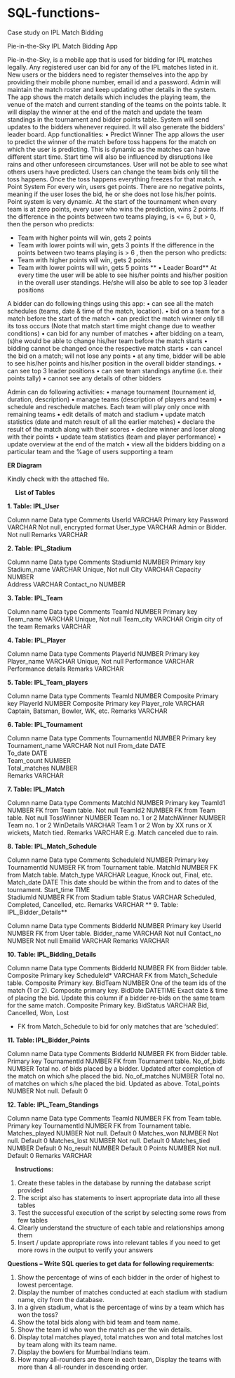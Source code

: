 # SQL-functions-
Case study on IPL Match Bidding 

Pie-in-the-Sky
IPL Match Bidding App

Pie-in-the-Sky, is a mobile app that is used for bidding for IPL matches legally. Any registered user can bid for any of the IPL matches listed in it. New users or the bidders need to register themselves into the app by providing their mobile phone number, email id and a password. Admin will maintain the match roster and keep updating other details in the system.
The app shows the match details which includes the playing team, the venue of the match and current standing of the teams on the points table. It will display the winner at the end of the match and update the team standings in the tournament and bidder points table. System will send updates to the bidders whenever required. It will also generate the bidders' leader board.
App functionalities:
•	Predict Winner
The app allows the user to predict the winner of the match before toss happens for the match on which the user is predicting. This is dynamic as the matches can have different start time. Start time will also be influenced by disruptions like rains and other unforeseen circumstances. User will not be able to see what others users have predicted. Users can change the team bids only till the toss happens. Once the toss happens everything freezes for that match.
•	Point System
For every win, users get points. There are no negative points, meaning if the user loses the bid, he or she does not lose his/her points. Point system is very dynamic. 
At the start of the tournament when every team is at zero points, every user who wins the prediction, wins 2 points.
If the difference in the points between two teams playing, is <= 6, but > 0, then the person who predicts: 
-	Team with higher points will win, gets 2 points 
-	Team with lower points will win, gets 3 points
If the difference in the points between two teams playing is > 6 , then the person who predicts: 
-	Team with higher points will win, gets 2 points 
-	Team with lower points will win, gets 5 points
**
•	Leader Board**
At every time the user will be able to see his/her points and his/her position in the overall user standings. He/she will also be able to see top 3 leader positions

A bidder can do following things using this app:
•	can see all the match schedules (teams, date & time of the match, location). 
•	bid on a team for a match before the start of the match 
•	can predict the match winner only till its toss occurs (Note that match start time might change due to weather conditions)
•	can bid for any number of matches
•	after bidding on a team, (s)he would be able to change his/her team before the match starts
•	bidding cannot be changed once the respective match starts
•	can cancel the bid on a match; will not lose any points
•	at any time, bidder will be able to see his/her points and his/her position in the overall bidder standings. 
•	can see top 3 leader positions
•	can see team standings anytime (i.e. their points tally)
•	cannot see any details of other bidders

Admin can do following activities:
•	manage tournament (tournament id, duration, description)
•	manage teams (description of players and team)
•	schedule and reschedule matches. Each team will play only once with remaining teams
•	edit details of match and stadium
•	update match statistics (date and match result of all the earlier matches)
•	declare the result of the match along with their scores
•	declare winner and loser along with their points
•	update team statistics (team and player performance)
•	update overview at the end of the match
•	view all the bidders bidding on a particular team and the %age of users supporting a team



**ER Diagram**

 Kindly check with the attached file.

 
**List of Tables**


**1.	Table: IPL_User**

Column name	Data type	Comments
UserId	VARCHAR	Primary key
Password	VARCHAR	Not null, encrypted format
User_type	VARCHAR	Admin or Bidder. Not null
Remarks	VARCHAR	


**2.	Table: IPL_Stadium**

Column name	Data type	Comments
StadiumId	NUMBER	Primary key
Stadium_name	VARCHAR	Unique, Not null
City	VARCHAR	
Capacity	NUMBER	
Address	VARCHAR	
Contact_no	NUMBER	

**3.	Table: IPL_Team**

Column name	Data type	Comments
TeamId	NUMBER	Primary key
Team_name	VARCHAR	Unique, Not null
Team_city	VARCHAR	Origin city of the team
Remarks	VARCHAR	

**4.	Table: IPL_Player**

Column name	Data type	Comments
PlayerId	NUMBER	Primary key
Player_name	VARCHAR	Unique, Not null
Performance	VARCHAR	Performance details
Remarks	VARCHAR	

**5.	Table: IPL_Team_players**

Column name	Data type	Comments
TeamId	NUMBER	Composite Primary key
PlayerId	NUMBER	Composite Primary key
Player_role	VARCHAR	Captain, Batsman, Bowler, WK, etc.
Remarks	VARCHAR	


**6.	Table: IPL_Tournament**

Column name	Data type	Comments
TournamentId	NUMBER	Primary key
Tournament_name	VARCHAR	Not null
From_date	DATE	
To_date	DATE	
Team_count	NUMBER	
Total_matches	NUMBER	
Remarks	VARCHAR	

**7.	Table: IPL_Match**

Column name	Data type	Comments
MatchId	NUMBER	Primary key
TeamId1	NUMBER	FK from Team table. Not null
TeamId2	NUMBER	FK from Team table. Not null
TossWinner	NUMBER	Team no. 1 or 2
MatchWinner	NUMBER	Team no. 1 or 2
WinDetails	VARCHAR	Team 1 or 2 Won by XX runs or X wickets, Match tied.
Remarks	VARCHAR	E.g. Match canceled due to rain.
	

**8.	Table: IPL_Match_Schedule**

Column name	Data type	Comments
ScheduleId	NUMBER	Primary key
TournamentId	NUMBER	FK from Tournament table. 
MatchId	NUMBER	FK from Match table. 
Match_type	VARCHAR	League, Knock out, Final, etc.
Match_date	DATE	This date should be within the from and to dates of the tournament.
Start_time	TIME	
StadiumId	NUMBER	FK from Stadium table
Status	VARCHAR	Scheduled, Completed, Cancelled, etc.
Remarks	VARCHAR	
**
9.	Table: IPL_Bidder_Details**

Column name	Data type	Comments
BidderId	NUMBER	Primary key
UserId	NUMBER	FK from User table.
Bidder_name	VARCHAR	Not null
Contact_no	NUMBER	Not null
Emailid	VARCHAR	
Remarks	VARCHAR	

**10.	Table: IPL_Bidding_Details**

Column name	Data type	Comments
BidderId	NUMBER	FK from Bidder table. Composite Primary key
ScheduleId*	VARCHAR	FK from Match_Schedule table. Composite Primary key.
BidTeam	NUMBER	One of the team ids of the match (1 or 2). Composite primary key.
BidDate	DATETIME	Exact date & time of placing the bid. Update this column if a bidder re-bids on the same team for the same match. Composite Primary key.
BidStatus	VARCHAR	Bid, Cancelled, Won, Lost
* FK from Match_Schedule to bid for only matches that are ‘scheduled’.
 
**11.	Table: IPL_Bidder_Points**

Column name	Data type	Comments
BidderId	NUMBER	FK from Bidder table. Primary key
TournamentId	NUMBER	FK from Tournament table. 
No_of_bids	NUMBER	Total no. of bids placed by a bidder. Updated after completion of the match on which s/he placed the bid.
No_of_matches	NUMBER	Total no. of matches on which s/he placed the bid. Updated as above.
Total_points	NUMBER	Not null. Default 0

**12.	Table: IPL_Team_Standings**

Column name	Data type	Comments
TeamId	NUMBER	FK from Team table. Primary key
TournamentId	NUMBER	FK from Tournament table. 
Matches_played	NUMBER	Not null. Default 0
Matches_won	NUMBER	Not null. Default 0
Matches_lost	NUMBER	Not null. Default 0
Matches_tied	NUMBER	Default 0
No_result	NUMBER	Default 0
Points	NUMBER	Not null. Default 0
Remarks	VARCHAR	

 
**Instructions:**

1.	Create these tables in the database by running the database script provided
2.	The script also has statements to insert appropriate data into all these tables
3.	Test the successful execution of the script by selecting some rows from few tables
4.	Clearly understand the structure of each table and relationships among them
5.	Insert / update appropriate rows into relevant tables if you need to get more rows in the output to verify your answers

**Questions – Write SQL queries to get data for following requirements:**

1.	Show the percentage of wins of each bidder in the order of highest to lowest percentage.
2.	Display the number of matches conducted at each stadium with stadium name, city from the database.
3.	In a given stadium, what is the percentage of wins by a team which has won the toss?
4.	Show the total bids along with bid team and team name.
5.	Show the team id who won the match as per the win details.
6.	Display total matches played, total matches won and total matches lost by team along with its team name.
7.	Display the bowlers for Mumbai Indians team.
8.	How many all-rounders are there in each team, Display the teams with more than 4 
all-rounder in descending order.

